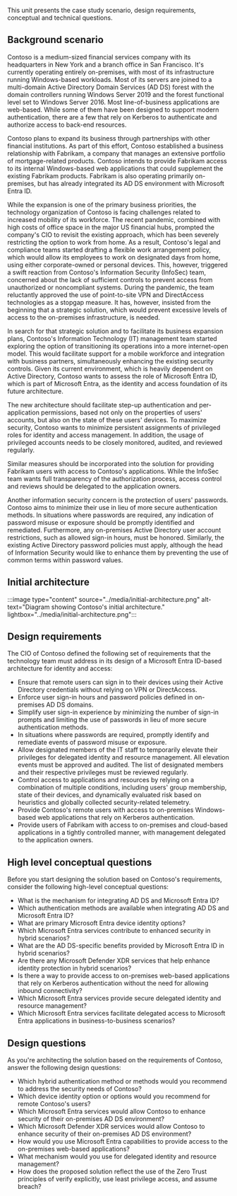 This unit presents the case study scenario, design requirements, conceptual and technical questions.

## Background scenario

Contoso is a medium-sized financial services company with its headquarters in New York and a branch office in San Francisco. It's currently operating entirely on-premises, with most of its infrastructure running Windows-based workloads. Most of its servers are joined to a multi-domain Active Directory Domain Services (AD DS) forest with the domain controllers running Windows Server 2019 and the forest functional level set to Windows Server 2016. Most line-of-business applications are web-based. While some of them have been designed to support modern authentication, there are a few that rely on Kerberos to authenticate and authorize access to back-end resources. 

Contoso plans to expand its business through partnerships with other financial institutions. As part of this effort, Contoso established a business relationship with Fabrikam, a company that manages an extensive portfolio of mortgage-related products. Contoso intends to provide Fabrikam access to its internal Windows-based web applications that could supplement the existing Fabrikam products. Fabrikam is also operating primarily on-premises, but has already integrated its AD DS environment with Microsoft Entra ID. 

While the expansion is one of the primary business priorities, the technology organization of Contoso is facing challenges related to increased mobility of its workforce. The recent pandemic, combined with high costs of office space in the major US financial hubs, prompted the company's CIO to revisit the existing approach, which has been severely restricting the option to work from home. As a result, Contoso's legal and compliance teams started drafting a flexible work arrangement policy, which would allow its employees to work on designated days from home, using either corporate-owned or personal devices. This, however, triggered a swift reaction from  Contoso's Information Security (InfoSec) team, concerned about the lack of sufficient controls to prevent access from unauthorized or noncompliant systems. During the pandemic, the team reluctantly approved the use of point-to-site VPN and DirectAccess technologies as a stopgap measure. It has, however, insisted from the beginning that a strategic solution, which would prevent excessive levels of access to the on-premises infrastructure, is needed. 

In search for that strategic solution and to facilitate its business expansion plans, Contoso's Information Technology (IT) management team started exploring the option of transitioning its operations into a more internet-open model. This would facilitate support for a mobile workforce and integration with business partners, simultaneously enhancing the existing security controls. Given its current environment, which is heavily dependent on Active Directory, Contoso wants to assess the role of Microsoft Entra ID, which is part of Microsoft Entra, as the identity and access foundation of its future architecture.

The new architecture should facilitate step-up authentication and per-application permissions, based not only on the properties of users' accounts, but also on the state of these users' devices. To maximize security, Contoso wants to minimize persistent assignments of privileged roles for identity and access management. In addition, the usage of privileged accounts needs to be closely monitored, audited, and reviewed regularly.

Similar measures should be incorporated into the solution for providing Fabrikam users with access to Contoso's applications. While the InfoSec team wants full transparency of the authorization process, access control and reviews should be delegated to the application owners.
 
Another information security concern is the protection of users' passwords. Contoso aims to minimize their use in lieu of more secure authentication methods. In situations where passwords are required, any indication of password misuse or exposure should be promptly identified and remediated. Furthermore, any on-premises Active Directory user account restrictions, such as allowed sign-in hours, must be honored. Similarly, the existing Active Directory password policies must apply, although the head of Information Security would like to enhance them by preventing the use of common terms within password values.

## Initial architecture

:::image type="content" source="../media/initial-architecture.png" alt-text="Diagram showing Contoso's initial architecture." lightbox="../media/initial-architecture.png":::

## Design requirements

The CIO of Contoso defined the following set of requirements that the technology team must address in its design of a Microsoft Entra ID-based architecture for identity and access:

- Ensure that remote users can sign in to their devices using their Active Directory credentials without relying on VPN or DirectAccess.
- Enforce user sign-in hours and password policies defined in on-premises AD DS domains.
- Simplify user sign-in experience by minimizing the number of sign-in prompts and limiting the use of passwords in lieu of more secure authentication methods.
- In situations where passwords are required, promptly identify and remediate events of password misuse or exposure.
- Allow designated members of the IT staff to temporarily elevate their privileges for delegated identity and resource management. All elevation events must be approved and audited. The list of designated members and their respective privileges must be reviewed regularly.
- Control access to applications and resources by relying on a combination of multiple conditions, including users' group membership, state of their devices, and dynamically evaluated risk based on heuristics and globally collected security-related telemetry.
- Provide Contoso's remote users with access to on-premises Windows-based web applications that rely on Kerberos authentication.
- Provide users of Fabrikam with access to on-premises and cloud-based applications in a tightly controlled manner, with management delegated to the application owners. 

## High level conceptual questions

Before you start designing the solution based on Contoso's requirements, consider the following high-level conceptual questions:

- What is the mechanism for integrating AD DS and Microsoft Entra ID?
- Which authentication methods are available when integrating AD DS and Microsoft Entra ID?
- What are primary Microsoft Entra device identity options?
- Which Microsoft Entra services contribute to enhanced security in hybrid scenarios?
- What are the AD DS-specific benefits provided by Microsoft Entra ID in hybrid scenarios?
- Are there any Microsoft Defender XDR services that help enhance identity protection in hybrid scenarios?
- Is there a way to provide access to on-premises web-based applications that rely on Kerberos authentication without the need for allowing inbound connectivity? 
- Which Microsoft Entra services provide secure delegated identity and resource management?
- Which Microsoft Entra services facilitate delegated access to Microsoft Entra applications in business-to-business scenarios?

## Design questions

As you're architecting the solution based on the requirements of Contoso, answer the following design questions:

- Which hybrid authentication method or methods would you recommend to address the security needs of Contoso?
- Which device identity option or options would you recommend for remote Contoso's users?
- Which Microsoft Entra services would allow Contoso to enhance security of their on-premises AD DS environment? 
- Which Microsoft Defender XDR services would allow Contoso to enhance security of their on-premises AD DS environment? 
- How would you use Microsoft Entra capabilities to provide access to the on-premises web-based applications?
- What mechanism would you use for delegated identity and resource management?
- How does the proposed solution reflect the use of the Zero Trust principles of verify explicitly, use least privilege access, and assume breach?
